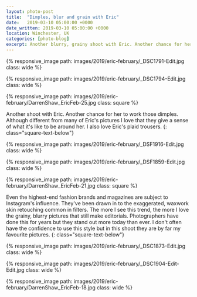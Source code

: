 ```yaml
---
layout: photo-post
title:  "Dimples, blur and grain with Eric"
date:   2019-03-10 05:00:00 +0000
date_written: 2019-03-10 05:00:00 +0000
location: Winchester, UK
categories: [photo-blog]
excerpt: Another blurry, grainy shoot with Eric. Another chance for her to work those dimples.
---
```

{% responsive_image path: images/2019/eric-february/_DSC1791-Edit.jpg class: wide %}

{% responsive_image path: images/2019/eric-february/_DSC1794-Edit.jpg class: wide %}

{% responsive_image path: images/2019/eric-february/DarrenShaw_EricFeb-25.jpg class: square %}

Another shoot with Eric. Another chance for her to work those dimples. Although different from many of Eric's pictures I love that they give a sense of what it's like to be around her. I also love Eric's plaid trousers.
{: class="square-text-below"}

{% responsive_image path: images/2019/eric-february/_DSF1916-Edit.jpg class: wide %}

{% responsive_image path: images/2019/eric-february/_DSF1859-Edit.jpg class: wide %}

{% responsive_image path: images/2019/eric-february/DarrenShaw_EricFeb-21.jpg class: square %}

Even the highest-end fashion brands and magazines are subject to Instagram's influence. They've been drawn in to the  exaggerated, waxwork skin retouching common in filters. The more I see this trend, the more I love the grainy, blurry pictures that still make editorials. Photographers have done this for years but they stand out more today than ever. I don't often have the confidence to use this style but in this shoot they are by far my favourite pictures.
{: class="square-text-below"}

{% responsive_image path: images/2019/eric-february/_DSC1873-Edit.jpg class: wide %}

{% responsive_image path: images/2019/eric-february/_DSC1904-Edit-Edit.jpg class: wide %}

{% responsive_image path: images/2019/eric-february/DarrenShaw_EricFeb-18.jpg class: wide %}
